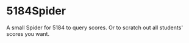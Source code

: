 # 5184Spider
A small Spider for 5184 to query scores. Or to scratch out all students' scores you want.
